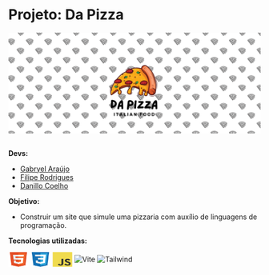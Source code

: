 <h1>Projeto: Da Pizza</h1>
<img align="center"src="Preview.png"><br>
<br>

**Devs:**
- <a href="https://github.com/gabryel-araujo" target="_blank">Gabryel Araújo</a>
- <a href="https://github.com/Filipe-Rds" target="_blank">Filipe Rodrigues</a>
- <a href="https://github.com/Nillocoelho" target="_blank">Danillo Coelho</a>

**Objetivo:**
<br>
- Construir um site que simule uma pizzaria com auxílio de linguagens de programação. 

**Tecnologias utilizadas:**
<div style="display: inline_block">
  <img align="center" alt="HTML" height="30" width="40" src="https://raw.githubusercontent.com/devicons/devicon/master/icons/html5/html5-original.svg">
  <img align="center" alt="CSS" height="30" width="40" src="https://raw.githubusercontent.com/devicons/devicon/master/icons/css3/css3-original.svg">
  <img align="center" alt="JS" height="30" width="40" src="https://raw.githubusercontent.com/devicons/devicon/master/icons/javascript/javascript-original.svg">
  <img align="center" alt="Vite" height="30" width="40" src="https://vitejs.dev/logo.svg">
  <img align="center" alt="Tailwind" height="30" width="40" src="https://upload.wikimedia.org/wikipedia/commons/d/d5/Tailwind_CSS_Logo.svg">
</div>
